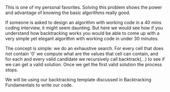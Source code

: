 This is one of my personal favorites. Solving this problem shows the power and advantage of knowing the basic algorithms really good.

If someone is asked to design an algorithm with working code in a 40 mins coding interview, it might seem daunting. But here we would see how if you understand how backtracking works you would be able to come up with a very simple yet elegant algorithm with working code in under 30 minutes.

The concept is simple: we do an exhaustive search. For every cell that does not contain '0' we compute what are the values that cell can contain, and for each and every valid candidate we recursively call backtrack(...) to see if we can get a valid solution. Once we get the first valid solution the process stops.

We will be using our backtracking template discussed in Backtracking Fundamentals to write our code.
